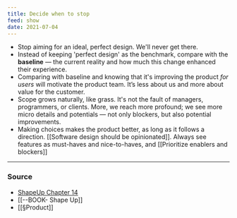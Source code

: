 ```yaml
---
title: Decide when to stop
feed: show
date: 2021-07-04
---
```


- Stop aiming for an ideal, perfect design. We'll never get there.
- Instead of keeping 'perfect design' as the benchmark, compare with the **baseline** — the current reality and how much this change enhanced their experience. 
- Comparing with baseline and knowing that it's improving the product _for users_ will motivate the product team. It’s less about us and more about value for the customer.
- Scope grows naturally, like grass. It's not the fault of managers, programmers, or clients. More, we reach more profound; we see more micro details and potentials — not only blockers, but also potential improvements. 
- Making choices makes the product better, as long as it follows a direction. [[Software design should be opinionated]]. Always see features as must-haves and nice-to-haves, and [[Prioritize enablers and blockers]]

---

### Source 
- [ShapeUp Chapter 14](https://basecamp.com/shapeup/3.5-chapter-14)
- [[--BOOK- Shape Up]]
- [[§Product]]